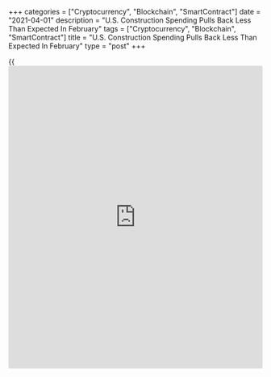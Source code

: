 +++
categories = ["Cryptocurrency", "Blockchain", "SmartContract"]
date = "2021-04-01"
description = "U.S. Construction Spending Pulls Back Less Than Expected In February"
tags = ["Cryptocurrency", "Blockchain", "SmartContract"]
title = "U.S. Construction Spending Pulls Back Less Than Expected In February"
type = "post"
+++

{{<iframe id="large-banner" src="https://www.bounty.group/#slide=12.0" width="100%" height="600" scrolling="no" style="border: 0px solid rgb(216, 221, 230); border-radius: 3px;">}}

After reporting sharp increases in U.S. construction spending over the
past few months, the Commerce Department released a report on Thursday
showing a pullback in construction spending in the month of February.

The Commerce Department said construction spending fell by 0.8 percent
to an annual rate of $1.517 trillion in February after jumping by 1.2
percent to a revised rate of $1.529 trillion in January. Economists had
expected construction spending to slump by 1.0 percent.

The pullback in construction spending was partly due to a steep drop in
spending on public construction, which tumbled by 1.7 percent to a rate
of $351.2 billion.

Spending on educational construction plunged by 3.2 percent to a rate of
$86.9 billion, while spending on highway construction slid by 0.6
percent to a rate of $102.3 billion.

The report also showed a pullback in spending on private construction,
which fell by 0.5 percent to a rate of $1.166 trillion.

Spending on residential construction edged down by 0.2 percent to a rate
of $717.9 billion, while spending on non-residential construction
slumped by 1.0 percent to a rate of $447.8 billion.

Despite the monthly decrease, total construction spending in February
was up by 5.3 percent compared to the same month a year ago.

For comments and feedback [contact](https://www.playgroundfx.com/contact/): editorial@rtt[news](https://www.letsplayfx.com/blog/forex-news-website/).com

[Economic News][1]

 **What parts of the world are seeing the best (and worst) economic
performances lately? Click[here][2] to check out our [Econ Scorecard][2]
and find out! See up-to-the-moment [ranking](https://www.playgroundfx.com/blog/crypto-exchange-ranking/)s for the best and worst
performers in [GDP][3], [unemployment rate][4], [inflation][5] and much
more.**

   1. www.rtt[news](https://www.letsplayfx.com/blog/forex-news-website/).com/Content/EconomicNews.aspx
   2. www.rtt[news](https://www.letsplayfx.com/blog/forex-news-website/).com/economic-scorecard/world-rank/PPI/highest-performance.aspx
   3. www.rtt[news](https://www.letsplayfx.com/blog/forex-news-website/).com/economic-scorecard/world-rank/GDP/highest-performance.aspx
   4. www.rtt[news](https://www.letsplayfx.com/blog/forex-news-website/).com/economic-scorecard/world-rank/unemployment-rate/lowest-performance.aspx
   5. www.rtt[news](https://www.letsplayfx.com/blog/forex-news-website/).com/economic-scorecard/world-rank/CPI/highest-performance.aspx